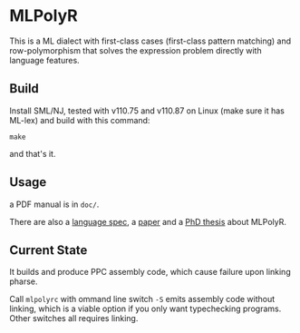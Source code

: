 # MLPolyR

This is a ML dialect with first-class cases (first-class pattern matching) and row-polymorphism
that solves the expression problem directly with language features.

## Build

Install SML/NJ, tested with v110.75 and v110.87 on Linux (make sure it has ML-lex)
and build with this command:

```
make
```

and that's it.

## Usage

a PDF manual is in `doc/`.

There are also a [language spec][spec], a [paper][fc-c] and a [PhD thesis][tse] about MLPolyR.

 [spec]: https://people.cs.uchicago.edu/~blume/classes/spr2005/cmsc22620/docs/langspec.pdf
 [tse]: https://arxiv.org/abs/0910.2654
 [fc-c]: https://people.cs.uchicago.edu/~blume/papers/icfp06.pdf
 
 ## Current State
 
It builds and produce PPC assembly code, which cause failure upon linking pharse.

Call `mlpolyrc` with ommand line switch `-S` emits assembly code without linking, which is a viable option if you
only want typechecking programs. Other switches all requires linking.
